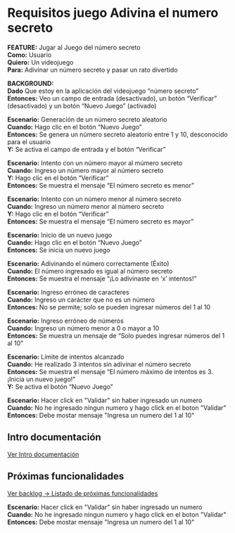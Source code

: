# Requisitos juego Adivina el numero secreto

**FEATURE:** Jugar al Juego del número secreto\
**Como:** Usuario\
**Quiero:** Un videojuego\
**Para:** Adivinar un número secreto y pasar un rato divertido


**BACKGROUND:**\
**Dado** Que estoy en la aplicación del videojuego “número secreto”\
**Entonces:** Veo un campo de entrada (desactivado), un botón “Verificar” (desactivado) y un botón “Nuevo Juego” (activado)

**Escenario:** Generación de un número secreto aleatorio\
**Cuando:** Hago clic en el botón “Nuevo Juego”\
**Entonces:** Se genera un número secreto aleatorio entre 1 y 10, desconocido para el usuario\
**Y:** Se activa el campo de entrada y el botón “Verificar”

**Escenario:** Intento con un número mayor al múmero secreto\
**Cuando:** Ingreso un número mayor al número secreto\
**Y:** Hago clic en el botón “Verificar”\
**Entonces:** Se muestra el mensaje “El número secreto es menor”

**Escenario:** Intento con un número menor al número secreto\
**Cuando:** Ingreso un número menor al número secreto\
**Y:** Hago clic en el botón “Verificar”\
**Entonces:** Se muestra el mensaje “El número secreto es mayor”

**Escenario:** Inicio de un nuevo juego\
**Cuando:** Hago clic en el botón “Nuevo Juego”\
**Entonces:** Se inicia un nuevo juego

**Escenario:** Adivinando el número correctamente (Éxito)\
**Cuando:** El número ingresado es igual al número secreto\
**Entonces:** Se muestra el mensaje “¡Lo adivinaste en ‘x’ intentos!”

**Escenario:** Ingreso erróneo de caracteres\
**Cuando:** Ingreso un carácter que no es un número\
**Entonces:** No se permite; solo se pueden ingresar números del 1 al 10

**Escenario:** Ingreso erróneo de números\
**Cuando:** Ingreso un número menor a 0 o mayor a 10\
**Entonces:** Se muestra un mensaje de “Solo puedes ingresar números del 1 al 10”

**Escenario:** Límite de intentos alcanzado\
**Cuando:** He realizado 3 intentos sin adivinar el número secreto\
**Entonces:** Se muestra el mensaje “El número máximo de intentos es 3. ¡Inicia un nuevo juego!”\
**Y:** Se activa el botón “Nuevo Juego”

**Escenario:** Hacer click en "Validar" sin haber ingresado un numero\
**Cuando:** No he ingresado ningun numero y hago click en el boton "Validar"\
**Entonces:** Debe mostar mensaje "Ingresa un numero del 1 al 10"


## Intro documentación
[Ver Intro documentación](https://github.com/Wilalz/App-juego-Adivina-el-numero-secreto/blob/d792c512f3488904c07ea319363d9187eccf3aec/docs/intro_documentacion.md)

## Próximas funcionalidades
[Ver backlog -> Listado de próximas funcionalidades](proximas_funcionalidades.md)

**Escenario:** Hacer click en "Validar" sin haber ingresado un numero\
**Cuando:** No he ingresado ningun numero y hago click en el boton "Validar"\
**Entonces:** Debe mostar mensaje "Ingresa un numero del 1 al 10"